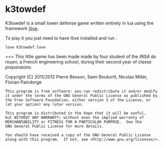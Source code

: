 k3towdef
========
K3towdef is a small tower defense game written entirely in lua using the framework [löve](https://love2d.org/).

To play it you just need to have löve installed and run :

    love k3towdef.love
    





===
This little game has been made made by four student of the _INSA de rouen_, a French engineering school, during their second year of _classe préparatoire_.

Copyright (C) 2011/2012 Pierre Besson, Sami Boukortt, Nicolas Miller, Florian Paindorge

    This program is free software: you can redistribute it and/or modify
    it under the terms of the GNU General Public License as published by
    the Free Software Foundation, either version 3 of the License, or
    (at your option) any later version.

    This program is distributed in the hope that it will be useful,
    but WITHOUT ANY WARRANTY; without even the implied warranty of
    MERCHANTABILITY or FITNESS FOR A PARTICULAR PURPOSE.  See the
    GNU General Public License for more details.

    You should have received a copy of the GNU General Public License
    along with this program.  If not, see <http://www.gnu.org/licenses/>.

